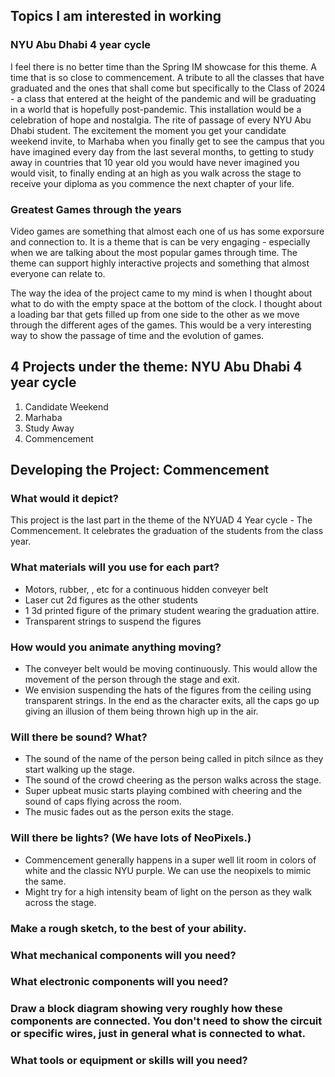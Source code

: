 ## Topics I am interested in working

### NYU Abu Dhabi 4 year cycle

I feel there is no better time than the Spring IM showcase for this theme. A time that is so close to commencement. A tribute to all the classes that have graduated and the ones that shall come but specifically to the Class of 2024 - a class that entered at the height of the pandemic and will be graduating in a world that is hopefully post-pandemic. This installation would be a celebration of hope and nostalgia. The rite of passage of every NYU Abu Dhabi student. The excitement the moment you get your candidate weekend invite, to Marhaba when you finally get to see the campus that you have imagined every day from the last several months, to getting to study away in countries that 10 year old you would have never imagined you would visit, to finally ending at an high as you walk across the stage to receive your diploma as you commence the next chapter of your life.

### Greatest Games through the years

Video games are something that almost each one of us has some exporsure and connection to. It is a theme that is can be very engaging - especially when we are talking about the most popular games through time. The theme can support highly interactive projects and something that almost everyone can relate to.

The way the idea of the project came to my mind is when I thought about what to do with the empty space at the bottom of the clock. I thought about a loading bar that gets filled up from one side to the other as we move through the different ages of the games. This would be a very interesting way to show the passage of time and the evolution of games.

## 4 Projects under the theme: NYU Abu Dhabi 4 year cycle

1. Candidate Weekend
2. Marhaba
3. Study Away
4. Commencement

## Developing the Project: Commencement

### What would it depict?

This project is the last part in the theme of the NYUAD 4 Year cycle - The Commencement. It celebrates the graduation of the students from the class year.

### What materials will you use for each part?

- Motors, rubber, , etc for a continuous hidden conveyer belt
- Laser cut 2d figures as the other students
- 1 3d printed figure of the primary student wearing the graduation attire.
- Transparent strings to suspend the figures

### How would you animate anything moving?

- The conveyer belt would be moving continuously. This would allow the movement of the person through the stage and exit.
- We envision suspending the hats of the figures from the ceiling using transparent strings. In the end as the character exits, all the caps go up giving an illusion of them being thrown high up in the air.

### Will there be sound? What?

- The sound of the name of the person being called in pitch silnce as they start walking up the stage.
- The sound of the crowd cheering as the person walks across the stage.
- Super upbeat music starts playing combined with cheering and the sound of caps flying across the room.
- The music fades out as the person exits the stage.

### Will there be lights? (We have lots of NeoPixels.)

- Commencement generally happens in a super well lit room in colors of white and the classic NYU purple. We can use the neopixels to mimic the same.
- Might try for a high intensity beam of light on the person as they walk across the stage.

### Make a rough sketch, to the best of your ability.

### What mechanical components will you need?

### What electronic components will you need?

### Draw a block diagram showing very roughly how these components are connected. You don't need to show the circuit or specific wires, just in general what is connected to what.

### What tools or equipment or skills will you need?
